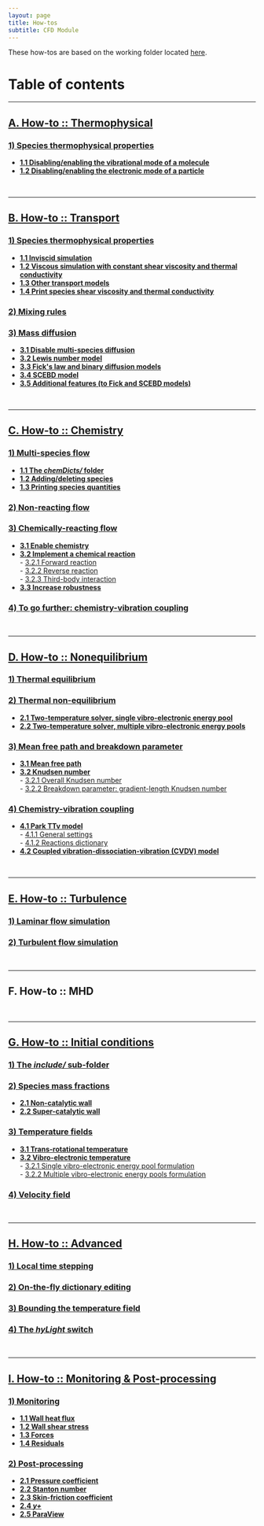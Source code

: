 ```yaml
---
layout: page
title: How-tos
subtitle: CFD Module
---
```


These how-tos are based on the working folder located [here](https://github.com/vincentcasseau/hyStrath/tree/master/run/hyStrath/hy2Foam/genericCase).  

# Table of contents

---  
## [A. How-to :: Thermophysical](https://github.com/vincentcasseau/hyStrath/wiki/How-to-::-Thermophysical)
### [1) Species thermophysical properties](https://github.com/vincentcasseau/hyStrath/wiki/How-to-::-Thermophysical#1-species-thermophysical-properties)
+ **[1.1 Disabling/enabling the vibrational mode of a molecule](https://github.com/vincentcasseau/hyStrath/wiki/How-to-::-Transport#11-disablingenabling-the-vibrational-mode-of-a-molecule)**  
+ **[1.2 Disabling/enabling the electronic mode of a particle](https://github.com/vincentcasseau/hyStrath/wiki/How-to-::-Transport#12-disablingenabling-the-electronic-mode-of-a-particle)**  

<br>

---  
## [B. How-to :: Transport](https://github.com/vincentcasseau/hyStrath/wiki/How-to-::-Transport)
### [1) Species thermophysical properties](https://github.com/vincentcasseau/hyStrath/wiki/How-to-::-Transport#1-individual-shear-viscosity-and-thermal-conductivity)
+ **[1.1 Inviscid simulation](https://github.com/vincentcasseau/hyStrath/wiki/How-to-::-Transport#11-inviscid-simulation)**  
+ **[1.2 Viscous simulation with constant shear viscosity and thermal conductivity](https://github.com/vincentcasseau/hyStrath/wiki/How-to-::-Transport#12-viscous-simulation-with-constant-shear-viscosity-and-thermal-conductivity)**  
+ **[1.3 Other transport models](https://github.com/vincentcasseau/hyStrath/wiki/How-to-::-Transport#13-to-go-further)**  
+ **[1.4 Print species shear viscosity and thermal conductivity](https://github.com/vincentcasseau/hyStrath/wiki/How-to-::-Transport#14-print-species-shear-viscosity-and-thermal-conductivity)**  

### [2) Mixing rules](https://github.com/vincentcasseau/hyStrath/wiki/How-to-::-Transport#2-mixing-rules)  

### [3) Mass diffusion](https://github.com/vincentcasseau/hyStrath/wiki/How-to-::-Transport#3-mass-diffusion)  
+ **[3.1 Disable multi-species diffusion](https://github.com/vincentcasseau/hyStrath/wiki/How-to-::-Transport#31-disable-multi-species-diffusion)**  
+ **[3.2 Lewis number model](https://github.com/vincentcasseau/hyStrath/wiki/How-to-::-Transport#32-lewis-number-model)**  
+ **[3.3 Fick's law and binary diffusion models](https://github.com/vincentcasseau/hyStrath/wiki/How-to-::-Transport#33-ficks-law-and-binary-diffusion-models)**  
+ **[3.4 SCEBD model](https://github.com/vincentcasseau/hyStrath/wiki/How-to-::-Transport#34-scebd-model)**  
+ **[3.5 Additional features (to Fick and SCEBD models)](https://github.com/vincentcasseau/hyStrath/wiki/How-to-::-Transport#35-additional-features-to-fick-and-scebd-models)**  

<br>

---  
## [C. How-to :: Chemistry](https://github.com/vincentcasseau/hyStrath/wiki/How-to-::-Chemistry)
### [1) Multi-species flow](https://github.com/vincentcasseau/hyStrath/wiki/How-to-::-Chemistry#1-multi-species-flow)
+ **[1.1 The _chemDicts/_ folder](https://github.com/vincentcasseau/hyStrath/wiki/How-to-::-Chemistry#11-the-chemdicts-folder)**  
+ **[1.2 Adding/deleting species](https://github.com/vincentcasseau/hyStrath/wiki/How-to-::-Chemistry#12-addingdeleting-species)** 
+ **[1.3 Printing species quantities](https://github.com/vincentcasseau/hyStrath/wiki/How-to-::-Chemistry#13-printing-species-quantities)**  

### [2) Non-reacting flow](https://github.com/vincentcasseau/hyStrath/wiki/How-to-::-Chemistry#2-non-reacting-flow)

### [3) Chemically-reacting flow](https://github.com/vincentcasseau/hyStrath/wiki/How-to-::-Chemistry#3-chemically-reacting-flow)
+ **[3.1 Enable chemistry](https://github.com/vincentcasseau/hyStrath/wiki/How-to-::-Chemistry#31-enable-chemistry)**  
+ **[3.2 Implement a chemical reaction](https://github.com/vincentcasseau/hyStrath/wiki/How-to-::-Chemistry#32-implementing-a-chemical-reaction)**  
      - [3.2.1 Forward reaction](https://github.com/vincentcasseau/hyStrath/wiki/How-to-::-Chemistry#321-forward-reaction)  
      - [3.2.2 Reverse reaction](https://github.com/vincentcasseau/hyStrath/wiki/How-to-::-Chemistry#322-reverse-reaction)  
      - [3.2.3 Third-body interaction](https://github.com/vincentcasseau/hyStrath/wiki/How-to-::-Chemistry#323-third-body-interaction)  
+ **[3.3 Increase robustness](https://github.com/vincentcasseau/hyStrath/wiki/How-to-::-Chemistry#33--increase-robustness)**  

### [4) To go further: chemistry-vibration coupling](https://github.com/vincentcasseau/hyStrath/wiki/How-to-::-Chemistry#4-to-go-further-chemistry-vibration-coupling)

<br>

--- 
## [D. How-to :: Nonequilibrium](https://github.com/vincentcasseau/hyStrath/wiki/How-to-::-Nonequilibrium)
### [1) Thermal equilibrium](https://github.com/vincentcasseau/hyStrath/wiki/How-to-::-Nonequilibrium#1-thermal-equilibrium)

### [2) Thermal non-equilibrium](https://github.com/vincentcasseau/hyStrath/wiki/How-to-::-Nonequilibrium#2-thermal-non-equilibrium)
+ **[2.1 Two-temperature solver, single vibro-electronic energy pool](https://github.com/vincentcasseau/hyStrath/wiki/How-to-::-Nonequilibrium#21-two-temperature-solver-single-vibro-electronic-energy-pool)**  
+ **[2.2 Two-temperature solver, multiple vibro-electronic energy pools](https://github.com/vincentcasseau/hyStrath/wiki/How-to-::-Nonequilibrium#22-two-temperature-solver-multiple-vibro-electronic-energy-pools)** 

### [3) Mean free path and breakdown parameter](https://github.com/vincentcasseau/hyStrath/wiki/How-to-::-Nonequilibrium#3-mean-free-path-and-breakdown-parameter)  
+ **[3.1 Mean free path](https://github.com/vincentcasseau/hyStrath/wiki/How-to-::-Nonequilibrium#31-mean-free-path)**    
+ **[3.2 Knudsen number](https://github.com/vincentcasseau/hyStrath/wiki/How-to-::-Nonequilibrium#32-knudsen-number)**  
      - [3.2.1 Overall Knudsen number](https://github.com/vincentcasseau/hyStrath/wiki/How-to-::-Nonequilibrium#321-overall-knudsen-number)  
      - [3.2.2 Breakdown parameter: gradient-length Knudsen number](https://github.com/vincentcasseau/hyStrath/wiki/How-to-::-Nonequilibrium#322-breakdown-parameter-gradient-length-knudsen-number)  

### [4) Chemistry-vibration coupling](https://github.com/vincentcasseau/hyStrath/wiki/How-to-::-Nonequilibrium#4-chemistry-vibration-coupling)  
+ **[4.1 Park TTv model](https://github.com/vincentcasseau/hyStrath/wiki/How-to-::-Nonequilibrium#41-park-ttv-model)**  
      - [4.1.1 General settings](https://github.com/vincentcasseau/hyStrath/wiki/How-to-::-Nonequilibrium#411-general-settings)  
      - [4.1.2 Reactions dictionary](https://github.com/vincentcasseau/hyStrath/wiki/How-to-::-Nonequilibrium#412-reactions-dictionary)  
+ **[4.2 Coupled vibration-dissociation-vibration (CVDV) model](https://github.com/vincentcasseau/hyStrath/wiki/How-to-::-Nonequilibrium#42-coupled-vibration-dissociation-vibration-cvdv-model)**       

<br>

---  
## [E. How-to :: Turbulence](https://github.com/vincentcasseau/hyStrath/wiki/How-to-::-Turbulence)
### [1) Laminar flow simulation](https://github.com/vincentcasseau/hyStrath/wiki/How-to-::-Turbulence#1-laminar-flow-simulation) 
 
### [2) Turbulent flow simulation](https://github.com/vincentcasseau/hyStrath/wiki/How-to-::-Turbulence#2-turbulent-flow-simulation) 

<br>

---  
## F. How-to :: MHD

<br>

---  
## [G. How-to :: Initial conditions](https://github.com/vincentcasseau/hyStrath/wiki/How-to-::-Initial-conditions)

### [1) The _include/_ sub-folder](https://github.com/vincentcasseau/hyStrath/wiki/How-to-::-Initial-conditions#1-the-include-sub-folder)

### [2) Species mass fractions](https://github.com/vincentcasseau/hyStrath/wiki/How-to-::-Initial-conditions#2-species-mass-fractions)  
+ **[2.1 Non-catalytic wall](https://github.com/vincentcasseau/hyStrath/wiki/How-to-::-Initial-conditions#21-non-catalytic-wall)**  
+ **[2.2 Super-catalytic wall](https://github.com/vincentcasseau/hyStrath/wiki/How-to-::-Initial-conditions#22-super-catalytic-wall)**

### [3) Temperature fields](https://github.com/vincentcasseau/hyStrath/wiki/How-to-::-Initial-conditions#3-temperature-fields)  
+ **[3.1 Trans-rotational temperature](https://github.com/vincentcasseau/hyStrath/wiki/How-to-::-Initial-conditions#31-trans-rotational-temperature)**  
+ **[3.2 Vibro-electronic temperature](https://github.com/vincentcasseau/hyStrath/wiki/How-to-::-Initial-conditions#32-vibro-electronic-temperature)**  
      - [3.2.1 Single vibro-electronic energy pool formulation](https://github.com/vincentcasseau/hyStrath/wiki/How-to-::-Initial-conditions#321-single-vibro-electronic-energy-pool-formulation)  
      - [3.2.2 Multiple vibro-electronic energy pools formulation](https://github.com/vincentcasseau/hyStrath/wiki/How-to-::-Initial-conditions#322-multiple-vibro-electronic-energy-pools-formulation)   
 
### [4) Velocity field](https://github.com/vincentcasseau/hyStrath/wiki/How-to-::-Initial-conditions#4-velocity-field)  

<br>

---  
## [H. How-to :: Advanced](https://github.com/vincentcasseau/hyStrath/wiki/How-to-::-Advanced)

### [1) Local time stepping](https://github.com/vincentcasseau/hyStrath/wiki/How-to-::-Advanced#1-local-time-stepping)  

### [2) On-the-fly dictionary editing](https://github.com/vincentcasseau/hyStrath/wiki/How-to-::-Advanced#2-on-the-fly-dictionary-editing)  

### [3) Bounding the temperature field](https://github.com/vincentcasseau/hyStrath/wiki/How-to-::-Advanced#3-bounding-the-temperature-field) 

### [4) The _hyLight_ switch](https://github.com/vincentcasseau/hyStrath/wiki/How-to-::-Advanced#4-the-hylight-switch)   

<br>

---  
## [I. How-to :: Monitoring & Post-processing](https://github.com/vincentcasseau/hyStrath/wiki/How-to-::-Monitoring-&-Post-processing)

### [1) Monitoring](https://github.com/vincentcasseau/hyStrath/wiki/How-to-::-Monitoring-&-Post-processing#1-monitoring)  
+ **[1.1 Wall heat flux](https://github.com/vincentcasseau/hyStrath/wiki/How-to-::-Monitoring-&-Post-processing#11-wall-heat-flux)**  
+ **[1.2 Wall shear stress](https://github.com/vincentcasseau/hyStrath/wiki/How-to-::-Monitoring-&-Post-processing#12-wall-shear-stress)**
+ **[1.3 Forces](https://github.com/vincentcasseau/hyStrath/wiki/How-to-::-Monitoring-&-Post-processing#13-forces)**  
+ **[1.4 Residuals](https://github.com/vincentcasseau/hyStrath/wiki/How-to-::-Monitoring-&-Post-processing#14-residuals)**  

### [2) Post-processing](https://github.com/vincentcasseau/hyStrath/wiki/How-to-::-Monitoring-&-Post-processing#2-post-processing)  
+ **[2.1 Pressure coefficient](https://github.com/vincentcasseau/hyStrath/wiki/How-to-::-Monitoring-&-Post-processing#21-pressure-coefficient)**  
+ **[2.2 Stanton number](https://github.com/vincentcasseau/hyStrath/wiki/How-to-::-Monitoring-&-Post-processing#22-stanton-number)**  
+ **[2.3 Skin-friction coefficient](https://github.com/vincentcasseau/hyStrath/wiki/How-to-::-Monitoring-&-Post-processing#23-skin-friction-coefficient)**  
+ **[2.4 _y+_](https://github.com/vincentcasseau/hyStrath/wiki/How-to-::-Monitoring-&-Post-processing#24-y)**  
+ **[2.5 ParaView](https://github.com/vincentcasseau/hyStrath/wiki/How-to-::-Monitoring-&-Post-processing#25-paraview)**  
